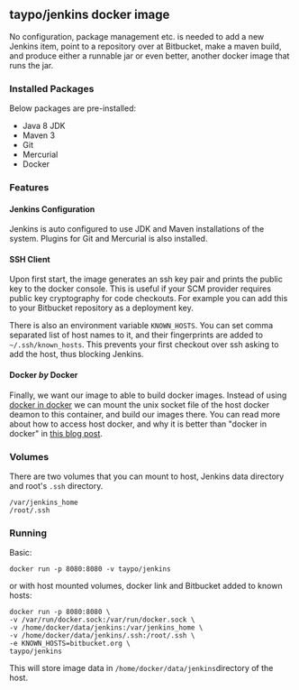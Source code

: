 ## taypo/jenkins docker image

No configuration, package management etc. is needed to add a new Jenkins item, point to a repository over at Bitbucket, make a maven build, and produce either a runnable jar or even better, another docker image that runs the jar.

### Installed Packages
Below packages are pre-installed:

- Java 8 JDK
- Maven 3
- Git
- Mercurial
- Docker

### Features
#### Jenkins Configuration
Jenkins is auto configured to use JDK and Maven installations of the system. Plugins for Git and Mercurial is also installed.

#### SSH Client
Upon first start, the image generates an ssh key pair and prints the public key to the docker console. This is useful if your SCM provider requires public key cryptography for code checkouts. For example you can add this to your Bitbucket repository as a deployment key.

There is also an environment variable `KNOWN_HOSTS`. You can set comma separated list of host names to it, and their fingerprints are added to `~/.ssh/known_hosts`. This prevents your first checkout over ssh asking to add the host, thus blocking Jenkins.


#### Docker *by* Docker
Finally, we want our image to able to build docker images. Instead of using [docker in docker](https://github.com/jpetazzo/dind) we can mount the unix socket file of the host docker deamon to this container, and build our images there. You can read more about how to access host docker, and why it is better than "docker in docker" in [this blog post](http://jpetazzo.github.io/2015/09/03/do-not-use-docker-in-docker-for-ci/).

### Volumes
There are two volumes that you can mount to host, Jenkins data directory and root's `.ssh` directory.

```language-bash
/var/jenkins_home
/root/.ssh
```

### Running

Basic:
```language-bash
docker run -p 8080:8080 -v taypo/jenkins
```

or with host mounted volumes, docker link and Bitbucket added to known hosts:
```language-bash
docker run -p 8080:8080 \
-v /var/run/docker.sock:/var/run/docker.sock \
-v /home/docker/data/jenkins:/var/jenkins_home \
-v /home/docker/data/jenkins/.ssh:/root/.ssh \
-e KNOWN_HOSTS=bitbucket.org \
taypo/jenkins
```
This will store image data in `/home/docker/data/jenkins`directory of the host.
